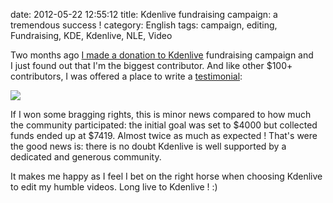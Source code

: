 date: 2012-05-22 12:55:12
title: Kdenlive fundraising campaign: a tremendous success !
category: English
tags: campaign, editing, Fundraising, KDE, Kdenlive, NLE, Video

Two months ago [I made a donation to Kdenlive](http://kevin.deldycke.com/2012/03/200-dollars-kdenlive-contribution/) fundraising campaign and I just found out that I'm the biggest contributor. And like other $100+ contributors, I was offered a place to write a [testimonial](http://kdenlive.org/fundraising-campaign-2012):

![](/uploads/2012/kdenlive-testimonial.png)

If I won some bragging rights, this is minor news compared to how much the community participated: the initial goal was set to $4000 but collected funds ended up at $7419. Almost twice as much as expected ! That's were the good news is: there is no doubt Kdenlive is well supported by a dedicated and generous community.

It makes me happy as I feel I bet on the right horse when choosing Kdenlive to edit my humble videos. Long live to Kdenlive ! :)
